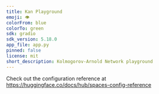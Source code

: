 ```yaml
---
title: Kan Playground
emoji: 👁
colorFrom: blue
colorTo: green
sdk: gradio
sdk_version: 5.18.0
app_file: app.py
pinned: false
license: mit
short_description: Kolmogorov-Arnold Network playground
---
```


Check out the configuration reference at https://huggingface.co/docs/hub/spaces-config-reference
